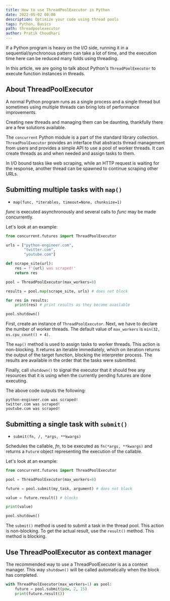 ```yaml
---
title: How to use ThreadPoolExecutor in Python
date: 2022-05-02 00:00
description: Optimize your code using thread pools
tags: Python, Basics
path: threadpoolexecutor
author: Pratik Choudhari
---
```


If a Python program is heavy on the I/O side, running it in a sequential/synchronous pattern can take a lot of time, and the execution time here can be reduced many folds using threading.

In this article, we are going to talk about Python's `ThreadPoolExecutor` to execute function instances in threads.

## About ThreadPoolExecutor

A normal Python program runs as a single process and a single thread but sometimes using multiple threads can bring lots of performance improvements.

Creating new threads and managing them can be daunting, thankfully there are a few solutions available.

The `concurrent` Python module is a part of the standard library collection. `ThreadPoolExecutor` provides an interface that abstracts thread management from users and provides a simple API to use a pool of worker threads. It can create threads as and when needed and assign tasks to them.

In I/O bound tasks like web scraping, while an HTTP request is waiting for the response, another thread can be spawned to continue scraping other URLs. 

## Submitting multiple tasks with `map()`

- `map(func, *iterables, timeout=None, chunksize=1)`

*func* is executed asynchronously and several calls to *func* may be made concurrently.

Let's look at an example:

```python
from concurrent.futures import ThreadPoolExecutor

urls = ["python-engineer.com",
        "twitter.com",
        "youtube.com"]

def scrape_site(url):
    res = f'{url} was scraped!'
    return res

pool = ThreadPoolExecutor(max_workers=8)

results = pool.map(scrape_site, urls) # does not block

for res in results:
    print(res) # print results as they become available

pool.shutdown()
```

First, create an instance of `ThreadPoolExecutor`. Next, we have to declare the number of worker threads. The default  value of `max_workers` is `min(32, os.cpu_count() + 4)`.

The `map()` method is used to assign tasks to worker threads. This action is non-blocking. It returns an iterable immediately, which on iteration returns the output of the target function, blocking the interpreter process. The results are available in the order that the tasks were submitted.

Finally, call `shutdown()` to signal the executor that it should free any resources that it is using when the currently pending futures are done executing.

The above code outputs the following:

```console
python-engineer.com was scraped!
twitter.com was scraped!
youtube.com was scraped!
```

## Submitting a single task with `submit()`

- `submit(fn, /, *args, **kwargs)`

Schedules the callable, *fn*, to be executed as `fn(*args, **kwargs)` and returns a `Future` object representing the execution of the callable.

Let's look at an example:

```python
from concurrent.futures import ThreadPoolExecutor

pool = ThreadPoolExecutor(max_workers=8)

future = pool.submit(my_task, argument) # does not block

value = future.result() # blocks

print(value)

pool.shutdown()
```

The `submit()` method is used to submit a task in the thread pool. This action is non-blocking. To get the actual result, use the `result()` method. This method is blocking.

## Use ThreadPoolExecutor as context manager

The recommended way to use a ThreadPoolExecuter is as a context manager. This way `shutdown()` will be called automatically when the block has completed.

```python
with ThreadPoolExecutor(max_workers=1) as pool:
    future = pool.submit(pow, 2, 15)
    print(future.result())
```
